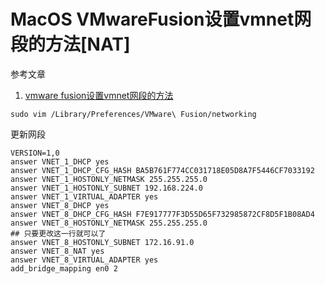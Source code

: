 # MacOS VMwareFusion设置vmnet网段的方法[NAT]

参考文章

1. [vmware fusion设置vmnet网段的方法](https://www.cnblogs.com/iwantcomputer/archive/2013/04/19/8489821.html)

```
sudo vim /Library/Preferences/VMware\ Fusion/networking
```

更新网段

```
VERSION=1,0
answer VNET_1_DHCP yes
answer VNET_1_DHCP_CFG_HASH BA5B761F774CC031718E05D8A7F5446CF7033192
answer VNET_1_HOSTONLY_NETMASK 255.255.255.0
answer VNET_1_HOSTONLY_SUBNET 192.168.224.0
answer VNET_1_VIRTUAL_ADAPTER yes
answer VNET_8_DHCP yes
answer VNET_8_DHCP_CFG_HASH F7E917777F3D55D65F732985872CF8D5F1B08AD4
answer VNET_8_HOSTONLY_NETMASK 255.255.255.0
## 只要更改这一行就可以了
answer VNET_8_HOSTONLY_SUBNET 172.16.91.0
answer VNET_8_NAT yes
answer VNET_8_VIRTUAL_ADAPTER yes
add_bridge_mapping en0 2
```
